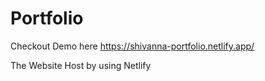 # Portfolio

Checkout Demo here   https://shivanna-portfolio.netlify.app/

The Website Host by using Netlify
